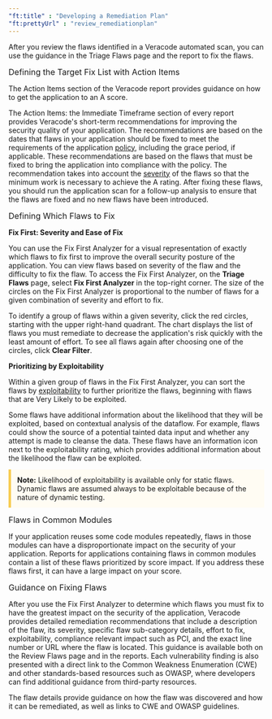 ```yaml
---
"ft:title" : "Developing a Remediation Plan"
"ft:prettyUrl" : "review_remediationplan"
---
```

After you review the flaws identified in a Veracode automated scan, you can use the guidance in the Triage Flaws page and the report to fix the flaws.

<p><span style="font-size: medium;">Defining the Target Fix List with Action Items</span></p>

The Action Items section of the Veracode report provides guidance on how to get the application to an A score.

The Action Items: the Immediate Timeframe section of every report provides Veracode's short-term recommendations for improving the security quality of your application. The recommendations are based on the dates that flaws in your application should be fixed to meet the requirements of the application [policy](https://docs.veracode.com/r/policy_understand), including the grace period, if applicable. These recommendations are based on the flaws that must be fixed to bring the application into compliance with the policy. The recommendation takes into account the [severity](https://docs.veracode.com/r/review_severity_exploitability) of the flaws so that the minimum work is necessary to achieve the A rating. After fixing these flaws, you should run the application scan for a follow-up analysis to ensure that the flaws are fixed and no new flaws have been introduced.

<p><span style="font-size: medium;">Defining Which Flaws to Fix</span></p>

**Fix First: Severity and Ease of Fix**

You can use the Fix First Analyzer for a visual representation of exactly which flaws to fix first to improve the overall security posture of the application. You can view flaws based on severity of the flaw and the difficulty to fix the flaw. To access the Fix First Analyzer, on the **Triage Flaws** page, select **Fix First Analyzer** in the top-right corner. The size of the circles on the Fix First Analyzer is proportional to the number of flaws for a given combination of severity and effort to fix.

To identify a group of flaws within a given severity, click the red circles, starting with the upper right-hand quadrant. The chart displays the list of flaws you must remediate to decrease the application's risk quickly with the least amount of effort. To see all flaws again after choosing one of the circles, click **Clear Filter**.

**Prioritizing by Exploitability**

Within a given group of flaws in the Fix First Analyzer, you can sort the flaws by [exploitability](https://docs.veracode.com/r/review_severity_exploitability) to further prioritize the flaws, beginning with flaws that are Very Likely to be exploited.

Some flaws have additional information about the likelihood that they will be exploited, based on contextual analysis of the dataflow. For example, flaws could show the source of a potential tainted data input and whether any attempt is made to cleanse the data. These flaws have an information icon next to the exploitability rating, which provides additional information about the likelihood the flaw can be exploited.
 
<p style="background-color:#FFFCF3; padding: 12px; border-left: 5px solid #F7CD55;">
<b>Note:</b> Likelihood of exploitability is available only for static flaws. Dynamic flaws are assumed always to be exploitable because of the nature of dynamic testing.
</p>

<p><span style="font-size: medium;">Flaws in Common Modules</span></p>

If your application reuses some code modules repeatedly, flaws in those modules can have a disproportionate impact on the security of your application. Reports for applications containing flaws in common modules contain a list of these flaws prioritized by score impact. If you address these flaws first, it can have a large impact on your score.

<p><span style="font-size: medium;">Guidance on Fixing Flaws</span></p>

After you use the Fix First Analyzer to determine which flaws you must fix to have the greatest impact on the security of the application, Veracode provides detailed remediation recommendations that include a description of the flaw, its severity, specific flaw sub-category details, effort to fix, exploitability, compliance relevant impact such as PCI, and the exact line number or URL where the flaw is located. This guidance is available both on the Review Flaws page and in the reports. Each vulnerability finding is also presented with a direct link to the Common Weakness Enumeration \(CWE\) and other standards-based resources such as OWASP, where developers can find additional guidance from third-party resources.

The flaw details provide guidance on how the flaw was discovered and how it can be remediated, as well as links to CWE and OWASP guidelines.

